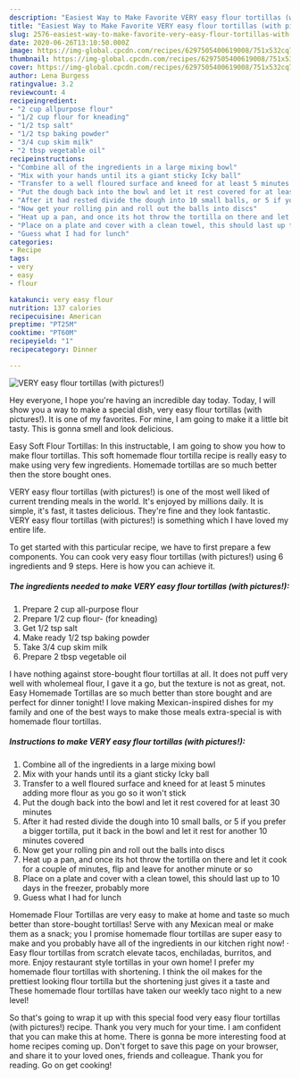 ```yaml
---
description: "Easiest Way to Make Favorite VERY easy flour tortillas (with pictures!)"
title: "Easiest Way to Make Favorite VERY easy flour tortillas (with pictures!)"
slug: 2576-easiest-way-to-make-favorite-very-easy-flour-tortillas-with-pictures
date: 2020-06-26T13:10:50.000Z
image: https://img-global.cpcdn.com/recipes/6297505400619008/751x532cq70/very-easy-flour-tortillas-with-pictures-recipe-main-photo.jpg
thumbnail: https://img-global.cpcdn.com/recipes/6297505400619008/751x532cq70/very-easy-flour-tortillas-with-pictures-recipe-main-photo.jpg
cover: https://img-global.cpcdn.com/recipes/6297505400619008/751x532cq70/very-easy-flour-tortillas-with-pictures-recipe-main-photo.jpg
author: Lena Burgess
ratingvalue: 3.2
reviewcount: 4
recipeingredient:
- "2 cup allpurpose flour"
- "1/2 cup flour for kneading"
- "1/2 tsp salt"
- "1/2 tsp baking powder"
- "3/4 cup skim milk"
- "2 tbsp vegetable oil"
recipeinstructions:
- "Combine all of the ingredients in a large mixing bowl"
- "Mix with your hands until its a giant sticky Icky ball"
- "Transfer to a well floured surface and kneed for at least 5 minutes adding more flour as you go so it won&#39;t stick"
- "Put the dough back into the bowl and let it rest covered for at least 30 minutes"
- "After it had rested divide the dough into 10 small balls, or 5 if you prefer a bigger tortilla, put it back in the bowl and let it rest for another 10 minutes covered"
- "Now get your rolling pin and roll out the balls into discs"
- "Heat up a pan, and once its hot throw the tortilla on there and let it cook for a couple of minutes, flip and leave for another minute or so"
- "Place on a plate and cover with a clean towel, this should last up to 10 days in the freezer, probably more"
- "Guess what I had for lunch"
categories:
- Recipe
tags:
- very
- easy
- flour

katakunci: very easy flour 
nutrition: 137 calories
recipecuisine: American
preptime: "PT25M"
cooktime: "PT60M"
recipeyield: "1"
recipecategory: Dinner

---
```



![VERY easy flour tortillas (with pictures!)](https://img-global.cpcdn.com/recipes/6297505400619008/751x532cq70/very-easy-flour-tortillas-with-pictures-recipe-main-photo.jpg)

Hey everyone, I hope you're having an incredible day today. Today, I will show you a way to make a special dish, very easy flour tortillas (with pictures!). It is one of my favorites. For mine, I am going to make it a little bit tasty. This is gonna smell and look delicious.

Easy Soft Flour Tortillas: In this instructable, I am going to show you how to make flour tortillas. This soft homemade flour tortilla recipe is really easy to make using very few ingredients. Homemade tortillas are so much better then the store bought ones.

VERY easy flour tortillas (with pictures!) is one of the most well liked of current trending meals in the world. It's enjoyed by millions daily. It is simple, it's fast, it tastes delicious. They're fine and they look fantastic. VERY easy flour tortillas (with pictures!) is something which I have loved my entire life.


To get started with this particular recipe, we have to first prepare a few components. You can cook very easy flour tortillas (with pictures!) using 6 ingredients and 9 steps. Here is how you can achieve it.

<!--inarticleads1-->

##### The ingredients needed to make VERY easy flour tortillas (with pictures!):

1. Prepare 2 cup all-purpose flour
1. Prepare 1/2 cup flour- (for kneading)
1. Get 1/2 tsp salt
1. Make ready 1/2 tsp baking powder
1. Take 3/4 cup skim milk
1. Prepare 2 tbsp vegetable oil


I have nothing against store-bought flour tortillas at all. It does not puff very well with wholemeal flour, I gave it a go, but the texture is not as great, not. Easy Homemade Tortillas are so much better than store bought and are perfect for dinner tonight! I love making Mexican-inspired dishes for my family and one of the best ways to make those meals extra-special is with homemade flour tortillas. 

<!--inarticleads2-->

##### Instructions to make VERY easy flour tortillas (with pictures!):

1. Combine all of the ingredients in a large mixing bowl
1. Mix with your hands until its a giant sticky Icky ball
1. Transfer to a well floured surface and kneed for at least 5 minutes adding more flour as you go so it won&#39;t stick
1. Put the dough back into the bowl and let it rest covered for at least 30 minutes
1. After it had rested divide the dough into 10 small balls, or 5 if you prefer a bigger tortilla, put it back in the bowl and let it rest for another 10 minutes covered
1. Now get your rolling pin and roll out the balls into discs
1. Heat up a pan, and once its hot throw the tortilla on there and let it cook for a couple of minutes, flip and leave for another minute or so
1. Place on a plate and cover with a clean towel, this should last up to 10 days in the freezer, probably more
1. Guess what I had for lunch


Homemade Flour Tortillas are very easy to make at home and taste so much better than store-bought tortillas! Serve with any Mexican meal or make them as a snack; you I promise homemade flour tortillas are super easy to make and you probably have all of the ingredients in our kitchen right now! · Easy flour tortillas from scratch elevate tacos, enchiladas, burritos, and more. Enjoy restaurant style tortillas in your own home! I prefer my homemade flour tortillas with shortening. I think the oil makes for the prettiest looking flour tortilla but the shortening just gives it a taste and These homemade flour tortillas have taken our weekly taco night to a new level! 

So that's going to wrap it up with this special food very easy flour tortillas (with pictures!) recipe. Thank you very much for your time. I am confident that you can make this at home. There is gonna be more interesting food at home recipes coming up. Don't forget to save this page on your browser, and share it to your loved ones, friends and colleague. Thank you for reading. Go on get cooking!

